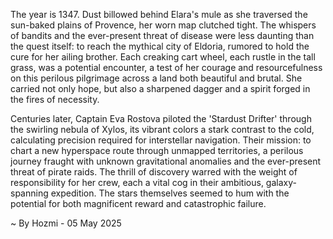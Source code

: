 
The year is 1347.  Dust billowed behind Elara's mule as she traversed the sun-baked plains of Provence, her worn map clutched tight.  The whispers of bandits and the ever-present threat of disease were less daunting than the quest itself: to reach the mythical city of Eldoria, rumored to hold the cure for her ailing brother.  Each creaking cart wheel, each rustle in the tall grass, was a potential encounter, a test of her courage and resourcefulness on this perilous pilgrimage across a land both beautiful and brutal.  She carried not only hope, but also a sharpened dagger and a spirit forged in the fires of necessity.

Centuries later, Captain Eva Rostova piloted the 'Stardust Drifter' through the swirling nebula of Xylos, its vibrant colors a stark contrast to the cold, calculating precision required for interstellar navigation.  Their mission: to chart a new hyperspace route through unmapped territories, a perilous journey fraught with unknown gravitational anomalies and the ever-present threat of pirate raids.  The thrill of discovery warred with the weight of responsibility for her crew, each a vital cog in their ambitious, galaxy-spanning expedition. The stars themselves seemed to hum with the potential for both magnificent reward and catastrophic failure.

~ By Hozmi - 05 May 2025
